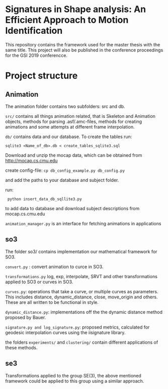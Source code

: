 # Signatures in Shape analysis: An Efficient Approach to Motion Identification

This repository contains the framework used for the master thesis with the same
title. This project will also be published in the conference
proceedings for the GSI 2019 conferencce.

# Project structure

## Animation

The animation folder contains two subfolders: src and db. 

```src/``` contains all things animation related, that is Skeleton and Animation objects,
methods for parsing .asf/.amc-files, methods for creating animations and some
attempts at different frame interpolation.

```db/``` contains data and our database. To create the tables run:

```sqlite3 <Name_of_db>.db < create_tables_sqlite3.sql```


Download and unzip the mocap data, which can be obtained from http://mocap.cs.cmu.edu


create config-file: ```cp db_config_example.py db_config.py```

and add the paths to your database and subject folder.

run:

``` python insert_data_db_sqllite3.py```

to add data to database and download subject descriptions from mocap.cs.cmu.edu

```animation_manager.py``` is an interface for fetching animations in
applications

## so3

The folder so3/ contains implementation our mathematical framework for SO3.

```convert.py``` : convert animation to curce in SO3.

```transformations.py``` log, exp, interpolate, SRVT and other transformations
applied to SO3 or curves in SO3.

```curves.py```: operations that take a curve, or multiple curves as
parameters. This includes distance, dynamic_distance, close, move_origin and
others. These are all written to be functional in style.

```dynamic_distance.py```: implementations off the the dynamic distance method
proposed by Bauer.

```signature.py and log_signature.py```: proposed metrics, calculated for
geodesic interpolation curves using the iisignature library.


the folders ```experiments/``` and ```clustering/``` contain different
applications of these methods.  

## se3

Transformations applied to the group SE(3), the above mentioned framework could
be applied to this group using a similar approach.

